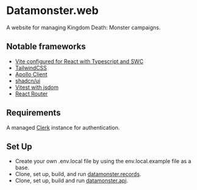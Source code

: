 # Datamonster.web

A website for managing Kingdom Death: Monster campaigns.

## Notable frameworks

- [Vite configured for React with Typescript and SWC](https://vitejs.dev/)
- [TailwindCSS](https://tailwindcss.com/)
- [Apollo Client](https://www.apollographql.com/docs/react/)
- [shadcn/ui](https://ui.shadcn.com/docs)
- [Vitest with jsdom](https://vitest.dev/)
- [React Router](https://reactrouter.com/en/main)

## Requirements

A managed [Clerk](https://clerk.com/) instance for authentication.  

## Set Up

- Create your own .env.local file by using the env.local.example file as a base.
- Clone, set up, build, and run [datamonster.records](https://github.com/FailureToLoad/datamonster.records).
- Clone, set up, build and run [datamonster.api](https://github.com/FailureToLoad/datamonster.api).
